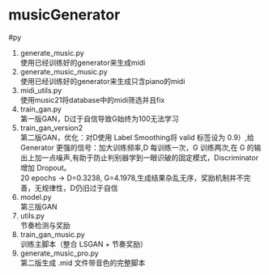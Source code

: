 # musicGenerator

#py
1. generate_music.py         <br>使用已经训练好的generator来生成midi
2. generate_music_music.py  <br>使用已经训练好的generator来生成只含piano的midi
3. midi_utils.py            <br>使用music21将database中的midi筛选并且fix
4. train_gan.py             <br>第一版GAN，D过于自信导致G始终为100无法学习
5. train_gan_version2       <br>第二版GAN，优化：对D使用 Label Smoothing将 valid 标签设为 0.9）,给 Generator 更强的信号：加大训练频率,D 每训练一次，G 训练两次,在 G 的输出上加一点噪声,有助于防止判别器学到一眼识破的固定模式，Discriminator 增加 Dropout。<br>20 epochs -> D=0.3238, G=4.1978,生成结果杂乱无序，奖励机制并不完善，无规律性，D仍旧过于自信
6. model.py                  <br>第三版GAN
7. utils.py                  <br>节奏检测与奖励
8. train_gan_music.py        <br>训练主脚本（整合 LSGAN + 节奏奖励）
9. generate_music_pro.py        <br>第二版生成 .mid 文件带音色的完整脚本
